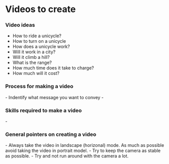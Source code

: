 <h1> Videos to create </h1> 

<h3> Video ideas </h3>

<ul> 
	<li> How to ride a unicycle? </li>
	<li> How to turn on a unicycle </li>
	<li> How does a unicycle work?</li>
	<li> Will it work in a city? </li>
	<li> Will it climb a hill? </li>
	<li> What is the range?</li>
	<li> How much time does it take to charge? </li>
	<li> How much will it cost? </li>
</ul>



<h3> Process for making a video </h3>
	- Indentify what message you want to convey
	- 

<h3> Skills required to make a video </h3> 
	- 

<h3> General pointers on creating a video </h3> 
	- Always take the video in landscape (horizonal) mode. As much as possible avoid taking the video in portrait model. 
	- Try to keep the camera as stable as possible.
	- Try and not run around with the camera a lot. 
